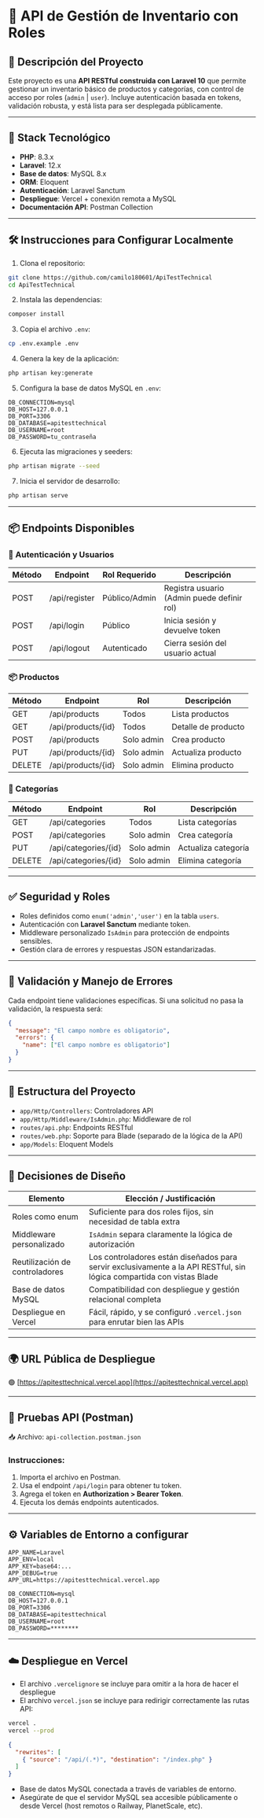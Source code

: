 # 📘 API de Gestión de Inventario con Roles

## 🚀 Descripción del Proyecto

Este proyecto es una **API RESTful construida con Laravel 10** que permite gestionar un inventario básico de productos y categorías, con control de acceso por roles (`admin` | `user`). Incluye autenticación basada en tokens, validación robusta, y está lista para ser desplegada públicamente.

---

## 🧱 Stack Tecnológico

- **PHP**: 8.3.x
- **Laravel**: 12.x
- **Base de datos**: MySQL 8.x
- **ORM**: Eloquent
- **Autenticación**: Laravel Sanctum
- **Despliegue**: Vercel + conexión remota a MySQL
- **Documentación API**: Postman Collection

---

## 🛠️ Instrucciones para Configurar Localmente

1. Clona el repositorio:
```bash
git clone https://github.com/camilo180601/ApiTestTechnical
cd ApiTestTechnical
```

2. Instala las dependencias:
```bash
composer install
```

3. Copia el archivo `.env`:
```bash
cp .env.example .env
```

4. Genera la key de la aplicación:
```bash
php artisan key:generate
```

5. Configura la base de datos MySQL en `.env`:
```env
DB_CONNECTION=mysql
DB_HOST=127.0.0.1
DB_PORT=3306
DB_DATABASE=apitesttechnical
DB_USERNAME=root
DB_PASSWORD=tu_contraseña
```

6. Ejecuta las migraciones y seeders:
```bash
php artisan migrate --seed
```

7. Inicia el servidor de desarrollo:
```bash
php artisan serve
```

---

## 📦 Endpoints Disponibles

### 🔐 Autenticación y Usuarios

| Método | Endpoint         | Rol Requerido | Descripción                          |
|--------|------------------|---------------|--------------------------------------|
| POST   | /api/register    | Público/Admin | Registra usuario (Admin puede definir rol) |
| POST   | /api/login       | Público       | Inicia sesión y devuelve token       |
| POST   | /api/logout      | Autenticado   | Cierra sesión del usuario actual     |

### 📦 Productos

| Método | Endpoint            | Rol         | Descripción                     |
|--------|---------------------|-------------|---------------------------------|
| GET    | /api/products       | Todos       | Lista productos                 |
| GET    | /api/products/{id}  | Todos       | Detalle de producto             |
| POST   | /api/products       | Solo admin  | Crea producto                   |
| PUT    | /api/products/{id}  | Solo admin  | Actualiza producto              |
| DELETE | /api/products/{id}  | Solo admin  | Elimina producto                |

### 📁 Categorías

| Método | Endpoint             | Rol         | Descripción                     |
|--------|----------------------|-------------|---------------------------------|
| GET    | /api/categories      | Todos       | Lista categorías                |
| POST   | /api/categories      | Solo admin  | Crea categoría                  |
| PUT    | /api/categories/{id} | Solo admin  | Actualiza categoría             |
| DELETE | /api/categories/{id} | Solo admin  | Elimina categoría               |

---

## ✅ Seguridad y Roles

- Roles definidos como `enum('admin','user')` en la tabla `users`.
- Autenticación con **Laravel Sanctum** mediante token.
- Middleware personalizado `IsAdmin` para protección de endpoints sensibles.
- Gestión clara de errores y respuestas JSON estandarizadas.

---

## 📄 Validación y Manejo de Errores

Cada endpoint tiene validaciones específicas. Si una solicitud no pasa la validación, la respuesta será:

```json
{
  "message": "El campo nombre es obligatorio",
  "errors": {
    "name": ["El campo nombre es obligatorio"]
  }
}
```

---

## 📂 Estructura del Proyecto

- `app/Http/Controllers`: Controladores API
- `app/Http/Middleware/IsAdmin.php`: Middleware de rol
- `routes/api.php`: Endpoints RESTful
- `routes/web.php`: Soporte para Blade (separado de la lógica de la API)
- `app/Models`: Eloquent Models

---

## 🧠 Decisiones de Diseño

| Elemento                    | Elección / Justificación                                            |
|----------------------------|----------------------------------------------------------------------|
| Roles como enum            | Suficiente para dos roles fijos, sin necesidad de tabla extra       |
| Middleware personalizado   | `IsAdmin` separa claramente la lógica de autorización               |
| Reutilización de controladores | Los controladores están diseñados para servir exclusivamente a la API RESTful, sin lógica compartida con vistas Blade |
| Base de datos MySQL        | Compatibilidad con despliegue y gestión relacional completa         |
| Despliegue en Vercel       | Fácil, rápido, y se configuró `.vercel.json` para enrutar bien las APIs |

---

## 🌍 URL Pública de Despliegue

🟢 [https://apitesttechnical.vercel.app](https://apitesttechnical.vercel.app)

---

## 🧪 Pruebas API (Postman)

📥 Archivo: `api-collection.postman.json`

### Instrucciones:
1. Importa el archivo en Postman.
2. Usa el endpoint `/api/login` para obtener tu token.
3. Agrega el token en **Authorization > Bearer Token**.
4. Ejecuta los demás endpoints autenticados.

---

## ⚙️ Variables de Entorno a configurar

```env
APP_NAME=Laravel
APP_ENV=local
APP_KEY=base64:...
APP_DEBUG=true
APP_URL=https://apitesttechnical.vercel.app

DB_CONNECTION=mysql
DB_HOST=127.0.0.1
DB_PORT=3306
DB_DATABASE=apitesttechnical
DB_USERNAME=root
DB_PASSWORD=********

```

---

## ☁️ Despliegue en Vercel
- El archivo `.vercelignore` se incluye para omitir a la hora de hacer el despliegue
- El archivo `vercel.json` se incluye para redirigir correctamente las rutas API:

```bash
vercel .
vercel --prod
```

```json
{
  "rewrites": [
    { "source": "/api/(.*)", "destination": "/index.php" }
  ]
}
```

- Base de datos MySQL conectada a través de variables de entorno.
- Asegúrate de que el servidor MySQL sea accesible públicamente o desde Vercel (host remotos o Railway, PlanetScale, etc).